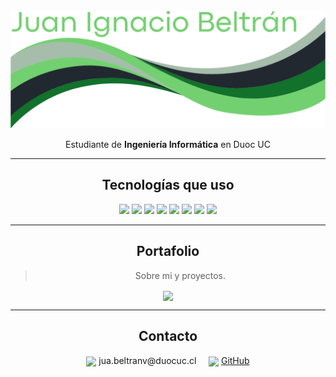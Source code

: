 <div align="center">

<div align="center">
  <img src="assets/name.png" alt="Juan Ignacio Beltrán" width="1000" />
</div>


Estudiante de **Ingeniería Informática** en Duoc UC  

---

## Tecnologías que uso 

<p align="center">
  <img src="https://img.shields.io/badge/HTML5-E34F26?style=for-the-badge&logo=html5&logoColor=white"/>
  <img src="https://img.shields.io/badge/CSS3-1572B6?style=for-the-badge&logo=css3&logoColor=white"/>
  <img src="https://img.shields.io/badge/JavaScript-F7DF1E?style=for-the-badge&logo=javascript&logoColor=black"/>
  <img src="https://img.shields.io/badge/Python-3776AB?style=for-the-badge&logo=python&logoColor=white"/>
  <img src="https://img.shields.io/badge/Java-ED8B00?style=for-the-badge&logo=openjdk&logoColor=white"/>
  <img src="https://img.shields.io/badge/Spring_Boot-6DB33F?style=for-the-badge&logo=springboot&logoColor=white"/>
  <img src="https://img.shields.io/badge/Oracle_SQL-F80000?style=for-the-badge&logo=oracle&logoColor=white"/>
  <img src="https://img.shields.io/badge/GitHub-181717?style=for-the-badge&logo=github&logoColor=white"/>
</p>

---

## Portafolio

> Sobre mi y proyectos.


<a href="https://juanbeltranv.github.io/perfil-github/">
  <img src="https://cdn-icons-png.flaticon.com/512/639/639371.png" width="100" style="vertical-align:middle;"/>
</a>

---

## Contacto

<p align="center">
  <img src="https://icones.pro/wp-content/uploads/2021/05/icones-de-messagerie-vert.png" width="18" style="vertical-align:middle;"/> 
  jua.beltranv@duocuc.cl  
  &nbsp;&nbsp;&nbsp;
  <img src="https://images.icon-icons.com/3685/PNG/512/github_logo_icon_229278.png" width="18" style="vertical-align:middle;"/>
  <a href="https://github.com/JuanBeltranV">GitHub</a>
</p>

</div>
